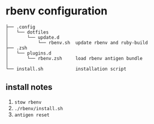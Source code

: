# rbenv configuration

    ├── .config
    │   └── dotfiles
    │       └── update.d
    │           └── rbenv.sh  update rbenv and ruby-build
    ├── .zsh
    │   └── plugins.d
    │       └── rbenv.zsh     load rbenv antigen bundle
    │
    └── install.sh            installation script

## install notes

1. `stow rbenv`
2. `./rbenv/install.sh`
3. `antigen reset`
